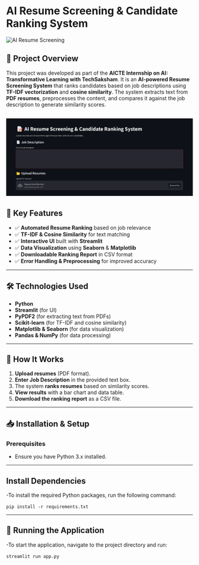 # AI Resume Screening & Candidate Ranking System

![AI Resume Screening](https://img.shields.io/badge/Resume%20Screening-Python%20%7C%20Streamlit%20%7C%20AI%20%7C%20TF-IDF-blue)

## 📌 Project Overview
This project was developed as part of the **AICTE Internship on AI: Transformative Learning with TechSaksham**. It is an **AI-powered Resume Screening System** that ranks candidates based on job descriptions using **TF-IDF vectorization** and **cosine similarity**. The system extracts text from **PDF resumes**, preprocesses the content, and compares it against the job description to generate similarity scores.

![Resume Screening System](dashboard.png)
---

## 🎯 Key Features
- ✅ **Automated Resume Ranking** based on job relevance  
- ✅ **TF-IDF & Cosine Similarity** for text matching  
- ✅ **Interactive UI** built with **Streamlit**  
- ✅ **Data Visualization** using **Seaborn** & **Matplotlib**  
- ✅ **Downloadable Ranking Report** in CSV format  
- ✅ **Error Handling & Preprocessing** for improved accuracy  
---

## 🛠️ Technologies Used
- **Python**
- **Streamlit** (for UI)
- **PyPDF2** (for extracting text from PDFs)
- **Scikit-learn** (for TF-IDF and cosine similarity)
- **Matplotlib & Seaborn** (for data visualization)
- **Pandas & NumPy** (for data processing)
---

## 🚀 How It Works
1. **Upload resumes** (PDF format).
2. **Enter Job Description** in the provided text box.
3. The system **ranks resumes** based on similarity scores.
4. **View results** with a bar chart and data table.
5. **Download the ranking report** as a CSV file.   
---

## 📥 Installation & Setup

### Prerequisites

- Ensure you have Python 3.x installed.
---

## Install Dependencies

-To install the required Python packages, run the following command:

    
    pip install -r requirements.txt  
    
---

## 🚀 Running the Application

-To start the application, navigate to the project directory and run:
  
    
    streamlit run app.py
    


